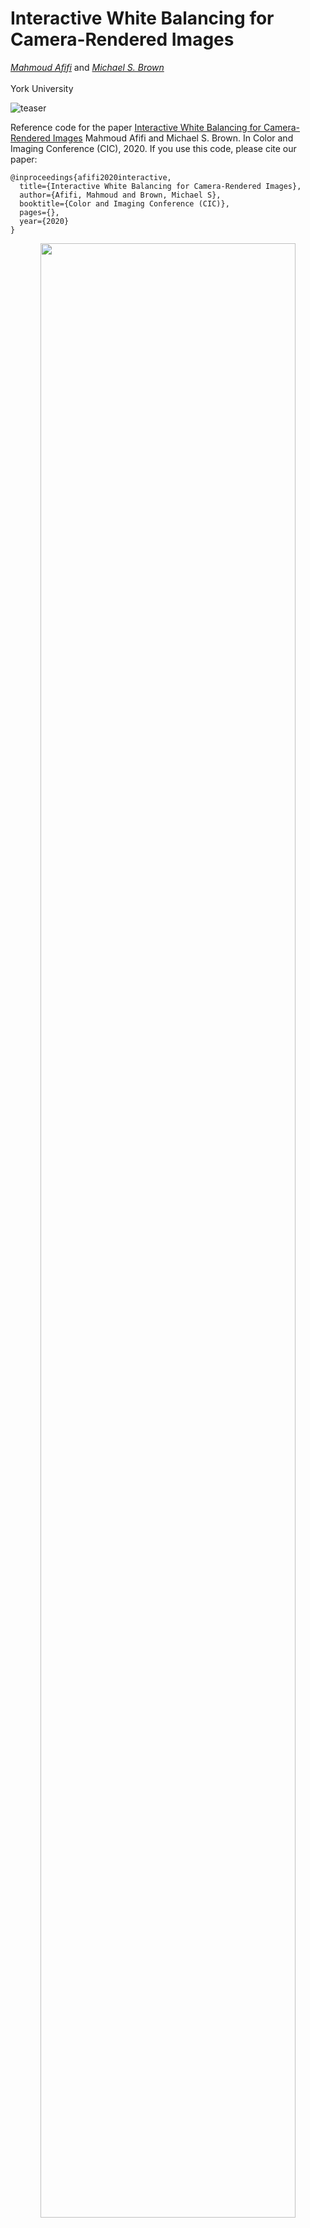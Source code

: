 # Interactive White Balancing for Camera-Rendered Images
*[Mahmoud Afifi](https://sites.google.com/view/mafifi)* and  *[Michael S. Brown](http://www.cse.yorku.ca/~mbrown/)*
<br></br>York University


![teaser](https://user-images.githubusercontent.com/37669469/80855751-b8bdca80-8c11-11ea-8b72-6669ce010c20.jpg)


Reference code for the paper [Interactive White Balancing for Camera-Rendered Images](https://arxiv.org/abs/2009.12632) Mahmoud Afifi and Michael S. Brown. In Color and Imaging Conference (CIC), 2020. If you use this code, please cite our paper:
```
@inproceedings{afifi2020interactive,
  title={Interactive White Balancing for Camera-Rendered Images},
  author={Afifi, Mahmoud and Brown, Michael S},
  booktitle={Color and Imaging Conference (CIC)},
  pages={},
  year={2020}
}
```
<p align="center">
  <img width = 90% src=https://user-images.githubusercontent.com/37669469/106653295-97a15600-6564-11eb-95b5-7c1deb675eb4.gif>
 </p>

### Abstract
White balance (WB) is one of the first photo-finishing steps used to render a captured image to its final output. WB is applied to remove the color cast caused by the scene's illumination. Interactive photo-editing software allows users to manually select different regions in a photo as examples of the illumination for WB correction (e.g., clicking on achromatic objects). Such interactive editing is possible only with images saved in a raw image format. This is because raw images have no photo-rendering operations applied and photo-editing software is able to apply WB and other photo-finishing procedures to render the final image. Interactively editing WB in camera-rendered images is significantly more challenging. This is because the camera hardware has already applied WB to the image and subsequent nonlinear photo-processing routines. These nonlinear rendering operations make it difficult to change the WB post-capture. The goal of this paper is to allow interactive WB manipulation of camera-rendered images. This approach is an extension to [our recent work](https://github.com/mahmoudnafifi/WB_sRGB) that proposed a post-capture method for WB correction based on nonlinear color-mapping functions. We introduce a new framework that is able to link the nonlinear color-mapping functions directly to the user's selected colors to allow interactive WB manipulation. Lastly, we describe how our framework can leverage a simple illumination estimation method (i.e., gray-world) to perform auto-WB correction that is on a par with the WB correction achieved by the state-of-the-art methods.

![main](https://user-images.githubusercontent.com/37669469/80855488-9a56cf80-8c0f-11ea-9fac-f4713b2f9e1d.jpg)

### Get Started

Check `generateModel.m` to re-generate our model. 

The code in `demo.m` and `demo_images.m` perform auto WB using gray-world initial estimation with our rectification function.

Run `GUI/main.m` to interactively manipulate the WB of your photos. 

### License 
This work is licensed under the [Creative Commons Attribution NonCommercial ShareAlike 4.0 License](https://creativecommons.org/licenses/by-nc-sa/4.0/legalcode).
